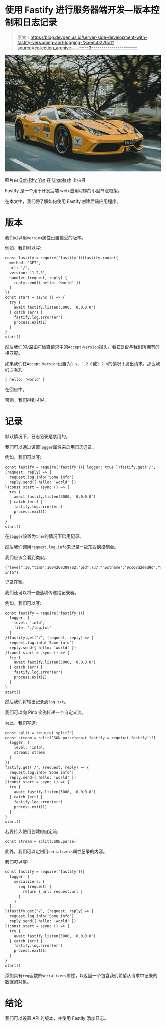 # 使用 Fastify 进行服务器端开发—版本控制和日志记录

> 原文：<https://blog.devgenius.io/server-side-development-with-fastify-versioning-and-logging-78aee50226c1?source=collection_archive---------3----------------------->

![](img/8bfa9ae643efaddc5cf8b60523362434.png)

照片由 [Goh Rhy Yan](https://unsplash.com/@gohrhyyan?utm_source=medium&utm_medium=referral) 在 [Unsplash](https://unsplash.com?utm_source=medium&utm_medium=referral) 上拍摄

Fastify 是一个用于开发后端 web 应用程序的小型节点框架。

在本文中，我们将了解如何使用 Fastify 创建后端应用程序。

# 版本

我们可以用`version`属性设置接受的版本。

例如，我们可以写:

```
const fastify = require('fastify')()fastify.route({
  method: 'GET',
  url: '/',
  version: '1.2.0',
  handler (request, reply) {
    reply.send({ hello: 'world' })
  }
})
const start = async () => {
  try {
    await fastify.listen(3000, '0.0.0.0')  
  } catch (err) {
    fastify.log.error(err)    
    process.exit(1)
  }
}
start()
```

然后我们的`/`路由将检查请求中的`Accept-Version`报头，看它是否与我们所拥有的相匹配。

如果我们在`Accept-Version`设置为`1.x`、`1.2.0`或`1.2.x`的情况下发出请求，那么我们会看到:

```
{ hello: 'world' }
```

在回应中。

否则，我们得到 404。

# 记录

默认情况下，日志记录是禁用的。

我们可以通过设置`logger`属性来启用日志记录。

例如，我们可以写:

```
const fastify = require('fastify')({ logger: true })fastify.get('/', (request, reply) => {
  request.log.info('Some info')
  reply.send({ hello: 'world' })
})const start = async () => {
  try {
    await fastify.listen(3000, '0.0.0.0')  
  } catch (err) {
    fastify.log.error(err)    
    process.exit(1)
  }
}
start()
```

在`logger`设置为`true`的情况下启用记录。

然后我们调用`request.log.info`来记录一些东西到控制台。

我们应该会看到类似。

```
{"level":30,"time":1604268389762,"pid":737,"hostname":"9cc07d2eed9d","reqId":2,"msg":"Some info"}
```

记录在案。

我们还可以将一些选项传递给记录器。

例如，我们可以写:

```
const fastify = require('fastify')({ 
  logger: {
    level: 'info',
    file: './log.txt'
  }
})fastify.get('/', (request, reply) => {
  request.log.info('Some info')
  reply.send({ hello: 'world' })
})const start = async () => {
  try {
    await fastify.listen(3000, '0.0.0.0')  
  } catch (err) {
    fastify.log.error(err)    
    process.exit(1)
  }
}
start()
```

然后我们将输出记录到`log.txt`。

我们可以向 Pino 实例传递一个自定义流。

为此，我们写道:

```
const split = require('split2')
const stream = split(JSON.parse)const fastify = require('fastify')({
  logger: {
    level: 'info',
    stream: stream
  }
})
fastify.get('/', (request, reply) => {
  request.log.info('Some info')
  reply.send({ hello: 'world' })
})const start = async () => {
  try {
    await fastify.listen(3000, '0.0.0.0')  
  } catch (err) {
    fastify.log.error(err)    
    process.exit(1)
  }
}
start()
```

若要传入使用创建的自定流:

```
const stream = split(JSON.parse)
```

此外，我们可以定制用`serializers`属性记录的内容。

我们可以写:

```
const fastify = require('fastify')({
  logger: {
    serializers: {
      req (request) {
        return { url: request.url }
      }
    }
  }
})fastify.get('/', (request, reply) => {
  request.log.info('Some info')
  reply.send({ hello: 'world' })
})const start = async () => {
  try {
    await fastify.listen(3000, '0.0.0.0')  
  } catch (err) {
    fastify.log.error(err)    
    process.exit(1)
  }
}
start()
```

添加具有`req`函数的`serializers`属性，以返回一个包含我们希望从请求中记录的数据的对象。

# 结论

我们可以设置 API 的版本，并使用 Fastify 添加日志。